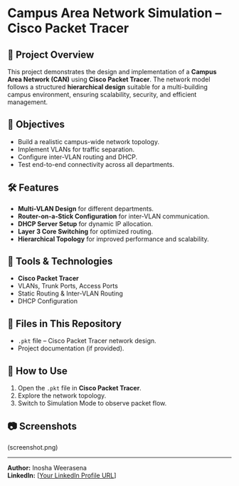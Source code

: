 # Campus Area Network Simulation – Cisco Packet Tracer

## 📌 Project Overview
This project demonstrates the design and implementation of a **Campus Area Network (CAN)** using **Cisco Packet Tracer**. The network model follows a structured **hierarchical design** suitable for a multi-building campus environment, ensuring scalability, security, and efficient management.

## 🎯 Objectives
- Build a realistic campus-wide network topology.
- Implement VLANs for traffic separation.
- Configure inter-VLAN routing and DHCP.
- Test end-to-end connectivity across all departments.

## 🛠 Features
- **Multi-VLAN Design** for different departments.
- **Router-on-a-Stick Configuration** for inter-VLAN communication.
- **DHCP Server Setup** for dynamic IP allocation.
- **Layer 3 Core Switching** for optimized routing.
- **Hierarchical Topology** for improved performance and scalability.

## 🧰 Tools & Technologies
- **Cisco Packet Tracer**
- VLANs, Trunk Ports, Access Ports
- Static Routing & Inter-VLAN Routing
- DHCP Configuration

## 📂 Files in This Repository
- `.pkt` file – Cisco Packet Tracer network design.
- Project documentation (if provided).

## 🚀 How to Use
1. Open the `.pkt` file in **Cisco Packet Tracer**.
2. Explore the network topology.
3. Switch to Simulation Mode to observe packet flow.

## 📷 Screenshots
(screenshot.png)

---

**Author:** Inosha Weerasena  
**LinkedIn:** [[Your LinkedIn Profile URL](https://www.linkedin.com/in/inosha-sandaruwan-601a41214/)]  
